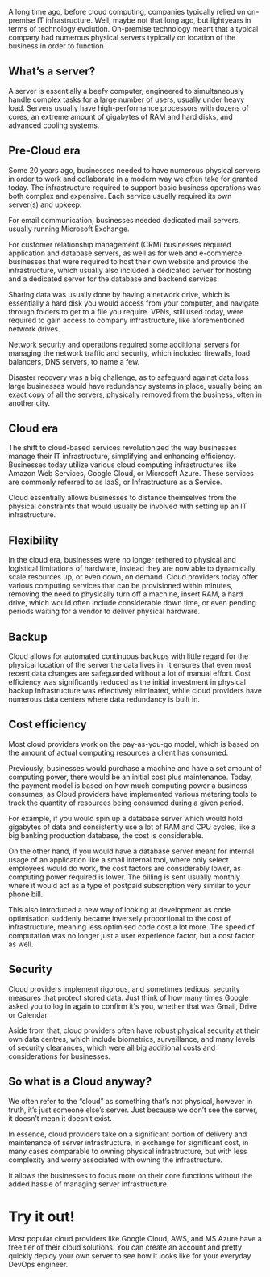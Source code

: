 A long time ago, before cloud computing, companies typically relied on on-premise IT infrastructure. Well, maybe not that long ago, but lightyears in terms of technology evolution.  On-premise technology meant that a typical company had numerous physical servers typically on location of the business in order to function. 

## What’s a server?

A server is essentially a beefy computer, engineered to simultaneously handle complex tasks for a large number of users, usually under heavy load. Servers usually have high-performance processors with dozens of cores, an extreme amount of gigabytes of RAM and hard disks, and advanced cooling systems.

## Pre-Cloud era

Some 20 years ago, businesses needed to have numerous physical servers in order to work and collaborate in a modern way we often take for granted today. The infrastructure required to support basic business operations was both complex and expensive. Each service usually required its own server(s) and upkeep.

For email communication, businesses needed dedicated mail servers, usually running Microsoft Exchange.

For customer relationship management (CRM) businesses required application and database servers, as well as for web and e-commerce businesses that were required to host their own website and provide the infrastructure, which usually also included a dedicated server for hosting and a dedicated server for the database and backend services.

Sharing data was usually done by having a network drive, which is essentially a hard disk you would access from your computer, and navigate through folders to get to a file you require. VPNs, still used today, were required to gain access to company infrastructure, like aforementioned network drives.

Network security and operations required some additional servers for managing the network traffic and security, which included firewalls, load balancers, DNS servers, to name a few.

Disaster recovery was a big challenge, as to safeguard against data loss large businesses would have redundancy systems in place, usually being an exact copy of all the servers, physically removed from the business, often in another city.

## Cloud era

The shift to cloud-based services revolutionized the way businesses manage their IT infrastructure, simplifying and enhancing efficiency. Businesses today utilize various cloud computing infrastructures like Amazon Web Services, Google Cloud, or Microsoft Azure. These services are commonly referred to as IaaS, or Infrastructure as a Service.

Cloud essentially allows businesses to distance themselves from the physical constraints that would usually be involved with setting up an IT infrastructure.

## Flexibility

In the cloud era, businesses were no longer tethered to physical and logistical limitations of hardware, instead they are now able to dynamically scale resources up, or even down, on demand. Cloud providers today offer various computing services that can be provisioned within minutes, removing the need to physically turn off a machine, insert RAM, a hard drive, which would often include considerable down time, or even pending periods waiting for a vendor to deliver physical hardware.

## Backup

Cloud allows for automated continuous backups with little regard for the physical location of the server the data lives in. It ensures that even most recent data changes are safeguarded without a lot of manual effort. Cost efficiency was significantly reduced as the initial investment in physical backup infrastructure was effectively eliminated, while cloud providers have numerous data centers where data redundancy is built in.

## Cost efficiency

Most cloud providers work on the pay-as-you-go model, which is based on the amount of actual computing resources a client has consumed. 

Previously, businesses would purchase a machine and have a set amount of computing power, there would be an initial cost plus maintenance. Today, the payment model is based on how much computing power a business consumes, as Cloud providers have implemented various metering tools to track the quantity of resources being consumed during a given period.

For example, if you would spin up a database server which would hold gigabytes of data and consistently use a lot of RAM and CPU cycles, like a big banking production database, the cost is considerable.

On the other hand, if you would have a database server meant for internal usage of an application like a small internal tool, where only select employees would do work, the cost factors are considerably lower, as computing power required is lower. The billing is sent usually monthly where it would act as a type of postpaid subscription very similar to your phone bill.

This also introduced a new way of looking at development as code optimisation suddenly became  inversely proportional to the cost of infrastructure, meaning less optimised code cost a lot more. The speed of computation was no longer just a user experience factor, but a cost factor as well.

## Security

Cloud providers implement rigorous, and sometimes tedious, security measures that protect stored data. Just think of how many times Google asked you to log in again to confirm it's you, whether that was Gmail, Drive or Calendar.

Aside from that, cloud providers often have robust physical security at their own data centres, which include biometrics, surveillance, and many levels of security clearances, which were all big additional costs and considerations for businesses.

## So what is a Cloud anyway?

We often refer to the “cloud” as something that’s not physical, however in truth, it’s just someone else’s server. Just because we don’t see the server, it doesn’t mean it doesn’t exist. 

In essence, cloud providers take on a significant portion of delivery and maintenance of server infrastructure, in exchange for significant cost, in many cases comparable to owning physical infrastructure, but with less complexity and worry associated with owning the infrastructure.

It allows the businesses to focus more on their core functions without the added hassle of managing server infrastructure.

# Try it out!

Most popular cloud providers like Google Cloud, AWS, and MS Azure have a free tier of their cloud solutions. You can create an account and pretty quickly deploy your own server to see how it looks like for your everyday DevOps engineer.